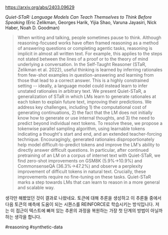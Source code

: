 https://arxiv.org/abs/2403.09629

*Quiet-STaR: Language Models Can Teach Themselves to Think Before Speaking* (Eric Zelikman, Georges Harik, Yijia Shao, Varuna Jayasiri, Nick Haber, Noah D. Goodman)

> When writing and talking, people sometimes pause to think. Although reasoning-focused works have often framed reasoning as a method of answering questions or completing agentic tasks, reasoning is implicit in almost all written text. For example, this applies to the steps not stated between the lines of a proof or to the theory of mind underlying a conversation. In the Self-Taught Reasoner (STaR, Zelikman et al. 2022), useful thinking is learned by inferring rationales from few-shot examples in question-answering and learning from those that lead to a correct answer. This is a highly constrained setting -- ideally, a language model could instead learn to infer unstated rationales in arbitrary text. We present Quiet-STaR, a generalization of STaR in which LMs learn to generate rationales at each token to explain future text, improving their predictions. We address key challenges, including 1) the computational cost of generating continuations, 2) the fact that the LM does not initially know how to generate or use internal thoughts, and 3) the need to predict beyond individual next tokens. To resolve these, we propose a tokenwise parallel sampling algorithm, using learnable tokens indicating a thought's start and end, and an extended teacher-forcing technique. Encouragingly, generated rationales disproportionately help model difficult-to-predict tokens and improve the LM's ability to directly answer difficult questions. In particular, after continued pretraining of an LM on a corpus of internet text with Quiet-STaR, we find zero-shot improvements on GSM8K (5.9%→10.9%) and CommonsenseQA (36.3%→47.2%) and observe a perplexity improvement of difficult tokens in natural text. Crucially, these improvements require no fine-tuning on these tasks. Quiet-STaR marks a step towards LMs that can learn to reason in a more general and scalable way.

생각만 해봤었던 것이 결과로 나왔네요. 토큰에 대해 추론을 생성하고 이 추론들 중에서 다음 토큰의 예측에 도움이 되는 시퀀스를 REINFORCE로 학습시키는 방식입니다. 저는 이 접근이 텍스트에 빠져 있는 추론의 과정을 복원하는 가장 첫 단계의 방법이 아닐까 하는 생각을 합니다.

#reasoning #synthetic-data 